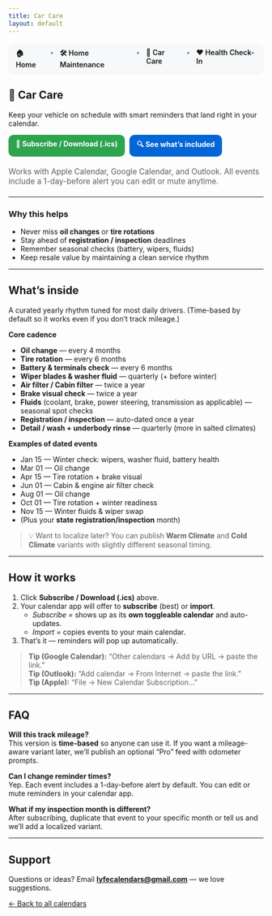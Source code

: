 ```yaml
---
title: Car Care
layout: default
---
```


<!-- ───────────────────────── NAV ───────────────────────── -->
<div class="lc-nav">
  <a href="/">🏠 Home</a>
  <span>•</span>
  <a href="/home">🛠️ Home Maintenance</a>
  <span>•</span>
  <a href="/car">🚗 Car Care</a>
  <span>•</span>
  <a href="/health">❤️ Health Check-In</a>
</div>

<style>
.lc-nav{
  display:flex; gap:.75rem; justify-content:center;
  background:#f6f8fa; padding:.6rem .9rem; border-radius:10px;
  margin: 1rem auto 1.25rem; width:fit-content;
  box-shadow: 0 1px 0 rgba(0,0,0,.04);
}
.lc-nav a{ text-decoration:none; font-weight:600; }
.lc-nav a:hover{ text-decoration:underline; }
.lc-nav span{ opacity:.5 }
.lc-btns{ display:flex; gap:.6rem; flex-wrap:wrap; margin:.5rem 0 1.25rem; }
.lc-btn{
  display:inline-block; padding:.6rem .9rem; border-radius:10px;
  background:#2ea44f; color:#fff !important; font-weight:700; text-decoration:none;
  box-shadow:0 1px 0 rgba(0,0,0,.04);
}
.lc-btn.secondary{
  background:#0366d6;
}
.lc-meta{ color:#586069; font-size:.95rem; }
hr.lite{ border:0; border-top:1px solid #eaecef; margin:1.25rem 0; }
.lc-kv{ display:grid; grid-template-columns: 1fr 1fr; gap:.5rem; max-width:720px; }
@media (max-width:720px){ .lc-kv{ grid-template-columns: 1fr; } }
.lc-note{ background:#fffdef; border:1px solid #f1e6a8; padding:.75rem .9rem; border-radius:8px; }
</style>

## 🚗 Car Care
Keep your vehicle on schedule with smart reminders that land right in your calendar.

<div class="lc-btns">
  <a class="lc-btn" href="https://lyfecalendars.github.io/Car_Care.ics">📅 Subscribe / Download (.ics)</a>
  <a class="lc-btn secondary" href="#whats-inside">🔍 See what’s included</a>
</div>

<div class="lc-meta">
Works with Apple Calendar, Google Calendar, and Outlook. All events include a 1-day-before alert you can edit or mute anytime.
</div>

<hr class="lite" />

### Why this helps
- Never miss **oil changes** or **tire rotations**
- Stay ahead of **registration / inspection** deadlines
- Remember seasonal checks (battery, wipers, fluids)
- Keep resale value by maintaining a clean service rhythm

---

## <a id="whats-inside"></a>What’s inside
A curated yearly rhythm tuned for most daily drivers. (Time-based by default so it works even if you don’t track mileage.)

**Core cadence**
- **Oil change** — every 4 months  
- **Tire rotation** — every 6 months  
- **Battery & terminals check** — every 6 months  
- **Wiper blades & washer fluid** — quarterly (+ before winter)  
- **Air filter / Cabin filter** — twice a year  
- **Brake visual check** — twice a year  
- **Fluids** (coolant, brake, power steering, transmission as applicable) — seasonal spot checks  
- **Registration / inspection** — auto-dated once a year  
- **Detail / wash + underbody rinse** — quarterly (more in salted climates)

**Examples of dated events**
- Jan 15 — Winter check: wipers, washer fluid, battery health  
- Mar 01 — Oil change  
- Apr 15 — Tire rotation + brake visual  
- Jun 01 — Cabin & engine air filter check  
- Aug 01 — Oil change  
- Oct 01 — Tire rotation + winter readiness  
- Nov 15 — Winter fluids & wiper swap  
- (Plus your **state registration/inspection** month)

> 💡 Want to localize later? You can publish **Warm Climate** and **Cold Climate** variants with slightly different seasonal timing.

---

## How it works
1. Click **Subscribe / Download (.ics)** above.  
2. Your calendar app will offer to **subscribe** (best) or **import**.  
   - *Subscribe =* shows up as its **own toggleable calendar** and auto-updates.  
   - *Import =* copies events to your main calendar.  
3. That’s it — reminders will pop up automatically.

> **Tip (Google Calendar):** “Other calendars → Add by URL → paste the link.”  
> **Tip (Outlook):** “Add calendar → From Internet → paste the link.”  
> **Tip (Apple):** “File → New Calendar Subscription…”

---

## FAQ

**Will this track mileage?**  
This version is **time-based** so anyone can use it. If you want a mileage-aware variant later, we’ll publish an optional “Pro” feed with odometer prompts.

**Can I change reminder times?**  
Yep. Each event includes a 1-day-before alert by default. You can edit or mute reminders in your calendar app.

**What if my inspection month is different?**  
After subscribing, duplicate that event to your specific month or tell us and we’ll add a localized variant.

---

## Support
Questions or ideas? Email **lyfecalendars@gmail.com** — we love suggestions.

[← Back to all calendars](/)
